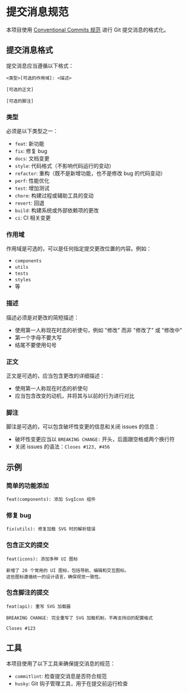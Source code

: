 # 提交消息规范

本项目使用 [Conventional Commits 规范](https://www.conventionalcommits.org/zh-hans/) 进行 Git 提交消息的格式化。

## 提交消息格式

提交消息应当遵循以下格式：

```
<类型>[可选的作用域]: <描述>

[可选的正文]

[可选的脚注]
```

### 类型

必须是以下类型之一：

- `feat`: 新功能
- `fix`: 修复 bug
- `docs`: 文档变更
- `style`: 代码格式（不影响代码运行的变动）
- `refactor`: 重构（既不是新增功能，也不是修改 bug 的代码变动）
- `perf`: 性能优化
- `test`: 增加测试
- `chore`: 构建过程或辅助工具的变动
- `revert`: 回退
- `build`: 构建系统或外部依赖项的更改
- `ci`: CI 相关变更

### 作用域

作用域是可选的，可以是任何指定提交更改位置的内容。例如：

- `components`
- `utils`
- `tests`
- `styles`
- 等

### 描述

描述必须是对更改的简短描述：

- 使用第一人称现在时态的祈使句，例如 "修改" 而非 "修改了" 或 "修改中"
- 第一个字母不要大写
- 结尾不要使用句号

### 正文

正文是可选的，应当包含更改的详细描述：

- 使用第一人称现在时态的祈使句
- 应当包含改变的动机，并将其与以前的行为进行对比

### 脚注

脚注是可选的，可以包含破坏性变更的信息和关闭 issues 的信息：

- 破坏性变更应当以 `BREAKING CHANGE:` 开头，后面跟空格或两个换行符
- 关闭 issues 的语法：`Closes #123, #456`

## 示例

### 简单的功能添加
```
feat(components): 添加 SvgIcon 组件
```

### 修复 bug
```
fix(utils): 修复加载 SVG 时的解析错误
```

### 包含正文的提交
```
feat(icons): 添加多种 UI 图标

新增了 20 个常用的 UI 图标，包括导航、编辑和交互图标。
这些图标遵循统一的设计语言，确保视觉一致性。
```

### 包含脚注的提交
```
feat(api): 重写 SVG 加载器

BREAKING CHANGE: 完全重写了 SVG 加载机制，不再支持旧的配置格式

Closes #123
```

## 工具

本项目使用了以下工具来确保提交消息的规范：

- `commitlint`: 检查提交消息是否符合规范
- `husky`: Git 钩子管理工具，用于在提交前运行检查 